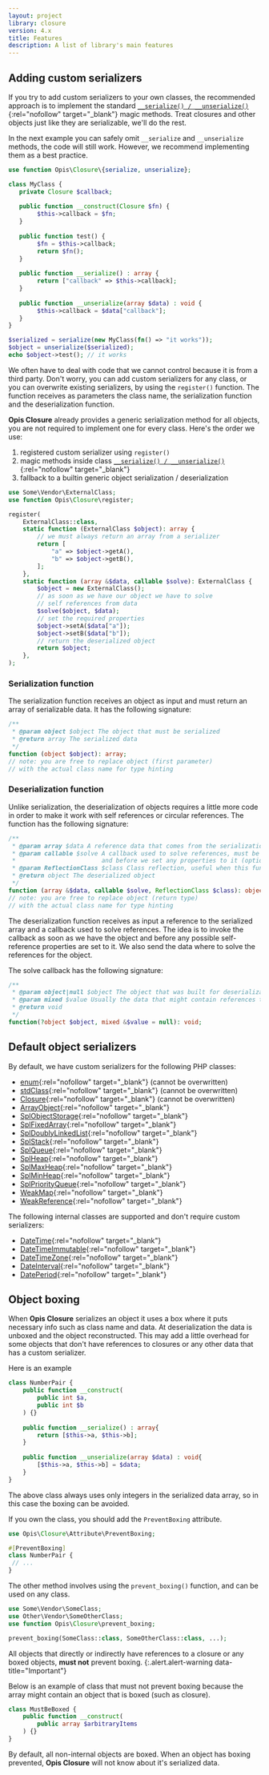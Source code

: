```yaml
---
layout: project
library: closure
version: 4.x
title: Features
description: A list of library's main features
---
```


## Adding custom serializers

If you try to add custom serializers to your own classes, the recommended approach is to implement the standard
[`__serialize() / __unserialize()`](https://www.php.net/manual/en/language.oop5.magic.php#object.serialize){:rel="nofollow" target="_blank"}
magic methods. Treat closures and other objects just like they are serializable, we'll do the rest.

In the next example you can safely omit `__serialize` and `__unserialize` methods, the code will still work.
However, we recommend implementing them as a best practice.

```php
use function Opis\Closure\{serialize, unserialize};

class MyClass {
   private Closure $callback;
   
   public function __construct(Closure $fn) {
        $this->callback = $fn;
   }
   
   public function test() {
        $fn = $this->callback;
        return $fn(); 
   }
   
   public function __serialize() : array {
        return ["callback" => $this->callback];
   }
   
   public function __unserialize(array $data) : void {
        $this->callback = $data["callback"];
   }
}

$serialized = serialize(new MyClass(fn() => "it works"));
$object = unserialize($serialized);
echo $object->test(); // it works
```

We often have to deal with code that we cannot control because it is from a third party.
Don't worry, you can add custom serializers for any class, or you can overwrite existing serializers,
by using the `register()` function. The function receives as parameters the class name, 
the serialization function and the deserialization function.

**Opis Closure** already provides a generic serialization method for all objects,
you are not required to implement one for every class. Here's the order we use: 
1. registered custom serializer using `register()`
2. magic methods inside class [`__serialize() / __unserialize()`](https://www.php.net/manual/en/language.oop5.magic.php#object.serialize){:rel="nofollow" target="_blank"}
3. fallback to a builtin generic object serialization / deserialization


```php
use Some\Vendor\ExternalClass;
use function Opis\Closure\register;

register(
    ExternalClass::class,
    static function (ExternalClass $object): array {
        // we must always return an array from a serializer
        return [
            "a" => $object->getA(),
            "b" => $object->getB(),
        ];
    },
    static function (array &$data, callable $solve): ExternalClass {
        $object = new ExternalClass();
        // as soon as we have our object we have to solve
        // self references from data
        $solve($object, $data);
        // set the required properties
        $object->setA($data["a"]);
        $object->setB($data["b"]);
        // return the deserialized object
        return $object;
    },
);
```

### Serialization function

The serialization function receives an object as input and must return an array of serializable data. 
It has the following signature:

```php
/**
 * @param object $object The object that must be serialized
 * @return array The serialized data
 */
function (object $object): array;
// note: you are free to replace object (first parameter)
// with the actual class name for type hinting
```

### Deserialization function

Unlike serialization, the deserialization of objects requires a little more code in order to make it work
with self references or circular references.
The function has the following signature:

```php
/**
 * @param array $data A reference data that comes from the serialization function
 * @param callable $solve A callback used to solve references, must be invoked right after we have the object 
 *                        and before we set any properties to it (optional, but recommended)
 * @param ReflectionClass $class Class reflection, useful when this function is generic (optional)
 * @return object The deserialized object
 */
function (array &$data, callable $solve, ReflectionClass $class): object;
// note: you are free to replace object (return type)
// with the actual class name for type hinting
```

The deserialization function receives as input a reference to the serialized array and a callback used to 
solve references. The idea is to invoke the callback as soon as we have the object and before any possible self-reference 
properties are set to it. We also send the data where to solve the references for the object.

The solve callback has the following signature:

```php
/**
 * @param object|null $object The object that was built for deserialization.
 * @param mixed $value Usually the data that might contain references to the object (optional) 
 * @return void
 */
function(?object $object, mixed &$value = null): void;
```

## Default object serializers

By default, we have custom serializers for the following PHP classes: 
- [enum](https://www.php.net/manual/en/language.types.enumerations.php){:rel="nofollow" target="_blank"} (cannot be overwritten)
- [stdClass](https://www.php.net/manual/en/class.stdclass.php){:rel="nofollow" target="_blank"} (cannot be overwritten)
- [Closure](https://www.php.net/manual/en/class.closure.php){:rel="nofollow" target="_blank"} (cannot be overwritten)
- [ArrayObject](https://www.php.net/manual/en/class.arrayobject.php){:rel="nofollow" target="_blank"}
- [SplObjectStorage](https://www.php.net/manual/en/class.splobjectstorage.php){:rel="nofollow" target="_blank"}
- [SplFixedArray](https://www.php.net/manual/en/class.splfixedarray.php){:rel="nofollow" target="_blank"}
- [SplDoublyLinkedList](https://www.php.net/manual/en/class.spldoublyinkedlist.php){:rel="nofollow" target="_blank"}
- [SplStack](https://www.php.net/manual/en/class.splstack.php){:rel="nofollow" target="_blank"}
- [SplQueue](https://www.php.net/manual/en/class.splqueue.php){:rel="nofollow" target="_blank"}
- [SplHeap](https://www.php.net/manual/en/class.splheap.php){:rel="nofollow" target="_blank"}
- [SplMaxHeap](https://www.php.net/manual/en/class.splmaxheap.php){:rel="nofollow" target="_blank"}
- [SplMinHeap](https://www.php.net/manual/en/class.splminheap.php){:rel="nofollow" target="_blank"}
- [SplPriorityQueue](https://www.php.net/manual/en/class.splpriorityqueue.php){:rel="nofollow" target="_blank"}
- [WeakMap](https://www.php.net/manual/en/class.weakmap.php){:rel="nofollow" target="_blank"}
- [WeakReference](https://www.php.net/manual/en/class.weakreference.php){:rel="nofollow" target="_blank"}


The following internal classes are supported and don't require custom serializers:
- [DateTime](https://www.php.net/manual/en/class.datetime.php){:rel="nofollow" target="_blank"}
- [DateTimeImmutable](https://www.php.net/manual/en/class.datetimeimmutable.php){:rel="nofollow" target="_blank"}
- [DateTimeZone](https://www.php.net/manual/en/class.datetimezone.php){:rel="nofollow" target="_blank"}
- [DateInterval](https://www.php.net/manual/en/class.dateinterval.php){:rel="nofollow" target="_blank"}
- [DatePeriod](https://www.php.net/manual/en/class.dateperiod.php){:rel="nofollow" target="_blank"}


## Object boxing

When **Opis Closure** serializes an object it uses a box where it puts necessary info such as class name and data.
At deserialization the data is unboxed and the object reconstructed. This may add a little overhead for some objects
that don't have references to closures or any other data that has a custom serializer.

Here is an example

```php
class NumberPair {
    public function __construct(
        public int $a, 
        public int $b
    ) {}
    
    public function __serialize() : array{
        return [$this->a, $this->b];
    }
    
    public function __unserialize(array $data) : void{
        [$this->a, $this->b] = $data;
    }
}
```

The above class always uses only integers in the serialized data array, so in this case the boxing can be avoided.

If you own the class, you should add the `PreventBoxing` attribute.

```php
use Opis\Closure\Attribute\PreventBoxing;

#[PreventBoxing]
class NumberPair {
 // ...
}
```

The other method involves using the `prevent_boxing()` function, and can be used on any class.

```php
use Some\Vendor\SomeClass;
use Other\Vendor\SomeOtherClass;
use function Opis\Closure\prevent_boxing;

prevent_boxing(SomeClass::class, SomeOtherClass::class, ...);
```

All objects that directly or indirectly have references to a closure or any boxed objects,
**must not** prevent boxing.
{:.alert.alert-warning data-title="Important"}

Below is an example of class that must not prevent boxing because the array might contain an object that 
is boxed (such as closure).

```php
class MustBeBoxed {
    public function __construct(
        public array $arbitraryItems
    ) {}
}
```

By default, all non-internal objects are boxed. When an object has boxing prevented, **Opis Closure** will not know about
it's serialized data.